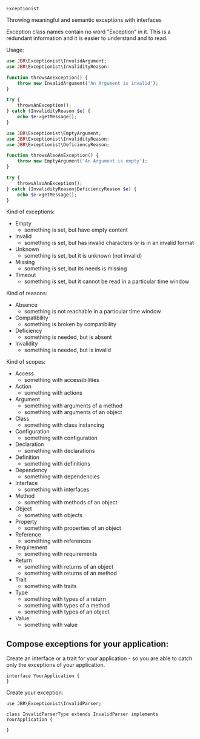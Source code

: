     Exceptionist

Throwing meaningful and semantic exceptions with interfaces

Exception class names contain no word "Exception" in it.
This is a redundant information and it is easier to understand and to read. 

Usage:

```php
use JBR\Exceptionist\InvalidArgument;
use JBR\Exceptionist\InvalidityReason:

function throwsAnException() {
    throw new InvalidArgument('An Argument is invalid');
}

try {
    throwsAnException();
} catch (InvalidityReason $e) {
    echo $e->getMessage();
}

```

```php
use JBR\Exceptionist\EmptyArgument;
use JBR\Exceptionist\InvalidityReason:
use JBR\Exceptionist\DeficiencyReason;

function throwsAlsoAnException() {
    throw new EmptyArgument('An Argument is empty');
}

try {
    throwsAlsoAnException();
} catch (InvalidityReason|DeficiencyReason $e) {
    echo $e->getMessage();
}
```

Kind of exceptions:
- Empty
    - something is set, but have empty content
- Invalid
    - something is set, but has invalid characters or is in an invalid format
- Unknown
    - something is set, but it is unknown (not invalid)
- Missing
    - something is set, but its needs is missing
- Timeout
    - something is set, but it cannot be read in a particular time window

Kind of reasons:
- Absence
    - something is not reachable in a particular time window
- Compatibility
    - something is broken by compatibility
- Deficiency
    - something is needed, but is absent
- Invalidity
    - something is needed, but is invalid

Kind of scopes:
- Access
    - something with accessibilities
- Action
    - something with actions
- Argument
    - something with arguments of a method
    - something with arguments of an object
- Class
    - something with class instancing
- Configuration
    - something with configuration
- Declaration
    - something with declarations
- Definition
    - something with definitions
- Dependency
    - something with dependencies
- Interface
    - something with interfaces
- Method
    - something with methods of an object
- Object
    - something with objects
- Property
    - something with properties of an object
- Reference
    - something with references
- Requirement
    - something with requirements
- Return
    - something with returns of an object
    - something with returns of an method
- Trait
    - something with traits
- Type
    - something with types of a return
    - something with types of a method
    - something with types of an object
- Value
    - something with value

Compose exceptions for your application:
----------------------------------------

Create an interface or a trait for your application - so you are able to catch only the exceptions of your application.
```
interface YourApplication {
}
```

Create your exception:
```
use JBR\Exceptionist\InvalidParser;

class InvalidParserType extends InvalidParser implements YourApplication {

}
```
